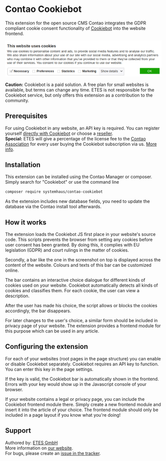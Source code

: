 # Contao Cookiebot

This extension for the open source CMS Contao integrates the GDPR compliant
cookie consent functionality of [Cookiebot](https://www.cookiebot.com/en/)
into the website frontend.

![Screenshot of Cookiebot in action](help/cookiebot-screenshot.png?raw=true "An example for the Cookiebot disclaimer bar in a website")

**Caution:** Cookiebot is a paid solution. A free plan for small websites is
available, but terms can change any time. ETES is not responsible for the
Cookiebot service, but only offers this extension as a contribution to the
community.

## Prerequisites

For using Cookiebot in any website, an API key is required. You can register
yourself [directly with Cookiebot](https://manage.cookiebot.com/de/signup) or
choose a [reseller](https://www.cookiebot.com/en/resellers/).  
**Special:** ETES will give a percentage of the license fee to the
[Contao Association](https://association.contao.org/) for every user buying the
Cookiebot subscription via us. [More info](https://www.etes.de/cookiebot).

## Installation

This extension can be installed using the Contao Manager or composer. Simply
search for "Cookiebot" or use the command line

```bash
composer require systemhaus/contao-cookiebot
```

As the extension includes new database fields, you need to update the database
via the Contao install tool afterwards.

## How it works

The extension loads the Cookiebot JS first place in your website's source code.
This scripts prevents the browser from setting any cookies before user consent
has been granted. By doing this, it complies with EU legislation (GDPR) and
court rulings in the matter of cookies.

Secondly, a bar like the one in the screenshot on top is displayed across the
content of the website. Colours and texts of this bar can be customized online.

The bar contains an interactive choice dialogue for different kinds of cookies
used on your website. Cookiebot automatically detects all kinds of cookies and
classifies them. For each cookie, the user can view a description.

After the user has made his choice, the script allows or blocks the cookies
accordingly, the bar disappears.

For later changes to the user's choice, a similar form should be included in
privacy page of your website. The extension provides a frontend module for this
purpose which can be used in any article.

## Configuring the extension

For each of your websites (root pages in the page structure) you can enable
or disable Cookiebot separately. Cookiebot requires an API key to function.
You can enter this key in the page settings.

If the key is valid, the Cookiebot bar is automatically shown in the frontend.
Errors with your key would show up in the Javascript console of your browser. 

If your website contains a legal or privacy page, you can include the Cookiebot
frontend module there. Simply create a new frontend module and insert it into
the article of your choice. The frontend module should only be included in a
page layout if you know what you're doing!

## Support

Authored by: [ETES GmbH](https://github.com/systemhaus/)  
More information on [our website](https://www.etes.de/cookiebot).  
For bugs, please create an [issue in the tracker](https://github.com/systemhaus/contao-cookiebot/issues).
